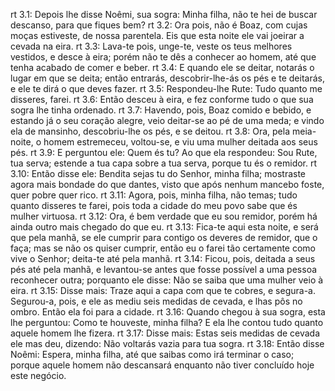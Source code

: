 rt 3.1: Depois lhe disse Noêmi, sua sogra: Minha filha, não te hei de buscar descanso, para que fiques bem?
rt 3.2: Ora pois, não é Boaz, com cujas moças estiveste, de nossa parentela. Eis que esta noite ele vai joeirar a cevada na eira.
rt 3.3: Lava-te pois, unge-te, veste os teus melhores vestidos, e desce à eira; porém não te dês a conhecer ao homem, até que tenha acabado de comer e beber.
rt 3.4: E quando ele se deitar, notarás o lugar em que se deita; então entrarás, descobrir-lhe-ás os pés e te deitarás, e ele te dirá o que deves fazer.
rt 3.5: Respondeu-lhe Rute: Tudo quanto me disseres, farei.
rt 3.6: Então desceu à eira, e fez conforme tudo o que sua sogra lhe tinha ordenado.
rt 3.7: Havendo, pois, Boaz comido e bebido, e estando já o seu coração alegre, veio deitar-se ao pé de uma meda; e vindo ela de mansinho, descobriu-lhe os pés, e se deitou.
rt 3.8: Ora, pela meia-noite, o homem estremeceu, voltou-se, e viu uma mulher deitada aos seus pés.
rt 3.9: E perguntou ele: Quem és tu? Ao que ela respondeu: Sou Rute, tua serva; estende a tua capa sobre a tua serva, porque tu és o remidor.
rt 3.10: Então disse ele: Bendita sejas tu do Senhor, minha filha; mostraste agora mais bondade do que dantes, visto que após nenhum mancebo foste, quer pobre quer rico.
rt 3.11: Agora, pois, minha filha, não temas; tudo quanto disseres te farei, pois toda a cidade do meu povo sabe que és mulher virtuosa.
rt 3.12: Ora, é bem verdade que eu sou remidor, porém há ainda outro mais chegado do que eu.
rt 3.13: Fica-te aqui esta noite, e será que pela manhã, se ele cumprir para contigo os deveres de remidor, que o faça; mas se não os quiser cumprir, então eu o farei tão certamente como vive o Senhor; deita-te até pela manhã.
rt 3.14: Ficou, pois, deitada a seus pés até pela manhã, e levantou-se antes que fosse possível a uma pessoa reconhecer outra; porquanto ele disse: Não se saiba que uma mulher veio à eira.
rt 3.15: Disse mais: Traze aqui a capa com que te cobres, e segura-a. Segurou-a, pois, e ele as mediu seis medidas de cevada, e lhas pôs no ombro. Então ela foi para a cidade.
rt 3.16: Quando chegou à sua sogra, esta lhe perguntou: Como te houveste, minha filha? E ela lhe contou tudo quanto aquele homem lhe fizera.
rt 3.17: Disse mais: Estas seis medidas de cevada ele mas deu, dizendo: Não voltarás vazia para tua sogra.
rt 3.18: Então disse Noêmi: Espera, minha filha, até que saibas como irá terminar o caso; porque aquele homem não descansará enquanto não tiver concluído hoje este negócio.
